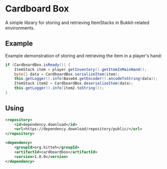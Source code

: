 Cardboard Box
=============

A simple library for storing and retrieving ItemStacks in Bukkit-related environments.

Example
-------

Example demonstration of storing and retrieving the item in a player's hand:
```java
if (CardboardBox.isReady()) {
    ItemStack item = player.getInventory().getItemInMainHand();
    byte[] data = CardboardBox.serializeItem(item);
    this.getLogger().info(Base64.getEncoder().encodeToString(data));
    ItemStack item2 = CardboardBox.deserializeItem(data);
    this.getLogger().info(item2.toString());
}
```

Using
-----

```xml
<repository>
    <id>dependency.download</id>
    <url>https://dependency.download/repository/public/</url>
</repository>
```

```xml
<dependency>
    <groupId>org.kitteh</groupId>
    <artifactId>cardboardbox</artifactId>
    <version>1.0.0</version>
</dependency>
```